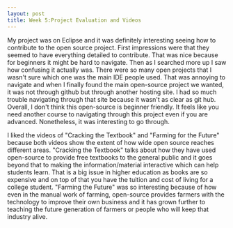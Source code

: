 ```yaml
---
layout: post
title: Week 5:Project Evaluation and Videos
---
```


My project was on Eclipse and it was definitely interesting seeing how to contribute to the open source project. First impressions were that they seemed to have everything detailed to contribute. That was nice because for beginners it might be hard to navigate. Then as I searched more up I saw how confusing it actually was. There were so many open projects that I wasn't sure which one was the main IDE people used. That was annoying to navigate and when I finally found the main open-source project we wanted, it was not through github but through another hosting site. I had so much trouble navigating through that site because it wasn't as clear as git hub. Overall, I don't think this open-source is beginner friendly. It feels like you need another course to navigating through this project even if you are advanced. Nonetheless, it was interesting to go through.

I liked the videos of "Cracking the Textbook" and "Farming for the Future" because both videos show the extent of how wide open source reaches different areas. "Cracking the Textbook" talks about how they have used open-source to provide free textbooks to the general public and it goes beyond that to making the information/material interactive which can help students learn. That is a big issue in higher education as books are so expensive and on top of that you have the tuition and cost of living for a college student. "Farming the Future" was so interesting because of how even in the manual work of farming, open-source provides farmers with the technology to improve their own business and it has grown further to teaching the future generation of farmers or people who will keep that industry alive.